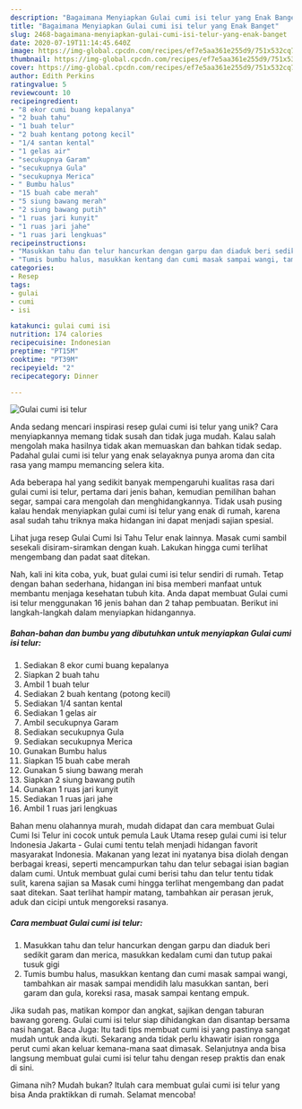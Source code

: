 ```yaml
---
description: "Bagaimana Menyiapkan Gulai cumi isi telur yang Enak Banget"
title: "Bagaimana Menyiapkan Gulai cumi isi telur yang Enak Banget"
slug: 2468-bagaimana-menyiapkan-gulai-cumi-isi-telur-yang-enak-banget
date: 2020-07-19T11:14:45.640Z
image: https://img-global.cpcdn.com/recipes/ef7e5aa361e255d9/751x532cq70/gulai-cumi-isi-telur-foto-resep-utama.jpg
thumbnail: https://img-global.cpcdn.com/recipes/ef7e5aa361e255d9/751x532cq70/gulai-cumi-isi-telur-foto-resep-utama.jpg
cover: https://img-global.cpcdn.com/recipes/ef7e5aa361e255d9/751x532cq70/gulai-cumi-isi-telur-foto-resep-utama.jpg
author: Edith Perkins
ratingvalue: 5
reviewcount: 10
recipeingredient:
- "8 ekor cumi buang kepalanya"
- "2 buah tahu"
- "1 buah telur"
- "2 buah kentang potong kecil"
- "1/4 santan kental"
- "1 gelas air"
- "secukupnya Garam"
- "secukupnya Gula"
- "secukupnya Merica"
- " Bumbu halus"
- "15 buah cabe merah"
- "5 siung bawang merah"
- "2 siung bawang putih"
- "1 ruas jari kunyit"
- "1 ruas jari jahe"
- "1 ruas jari lengkuas"
recipeinstructions:
- "Masukkan tahu dan telur hancurkan dengan garpu dan diaduk beri sedikit garam dan merica, masukkan kedalam cumi dan tutup pakai tusuk gigi"
- "Tumis bumbu halus, masukkan kentang dan cumi masak sampai wangi, tambahkan air masak sampai mendidih lalu masukkan santan, beri garam dan gula, koreksi rasa, masak sampai kentang empuk."
categories:
- Resep
tags:
- gulai
- cumi
- isi

katakunci: gulai cumi isi 
nutrition: 174 calories
recipecuisine: Indonesian
preptime: "PT15M"
cooktime: "PT39M"
recipeyield: "2"
recipecategory: Dinner

---
```



![Gulai cumi isi telur](https://img-global.cpcdn.com/recipes/ef7e5aa361e255d9/751x532cq70/gulai-cumi-isi-telur-foto-resep-utama.jpg)

Anda sedang mencari inspirasi resep gulai cumi isi telur yang unik? Cara menyiapkannya memang tidak susah dan tidak juga mudah. Kalau salah mengolah maka hasilnya tidak akan memuaskan dan bahkan tidak sedap. Padahal gulai cumi isi telur yang enak selayaknya punya aroma dan cita rasa yang mampu memancing selera kita.

Ada beberapa hal yang sedikit banyak mempengaruhi kualitas rasa dari gulai cumi isi telur, pertama dari jenis bahan, kemudian pemilihan bahan segar, sampai cara mengolah dan menghidangkannya. Tidak usah pusing kalau hendak menyiapkan gulai cumi isi telur yang enak di rumah, karena asal sudah tahu triknya maka hidangan ini dapat menjadi sajian spesial.

Lihat juga resep Gulai Cumi Isi Tahu Telur enak lainnya. Masak cumi sambil sesekali disiram-siramkan dengan kuah. Lakukan hingga cumi terlihat mengembang dan padat saat ditekan.


Nah, kali ini kita coba, yuk, buat gulai cumi isi telur sendiri di rumah. Tetap dengan bahan sederhana, hidangan ini bisa memberi manfaat untuk membantu menjaga kesehatan tubuh kita. Anda dapat membuat Gulai cumi isi telur menggunakan 16 jenis bahan dan 2 tahap pembuatan. Berikut ini langkah-langkah dalam menyiapkan hidangannya.

<!--inarticleads1-->

##### Bahan-bahan dan bumbu yang dibutuhkan untuk menyiapkan Gulai cumi isi telur:

1. Sediakan 8 ekor cumi buang kepalanya
1. Siapkan 2 buah tahu
1. Ambil 1 buah telur
1. Sediakan 2 buah kentang (potong kecil)
1. Sediakan 1/4 santan kental
1. Sediakan 1 gelas air
1. Ambil secukupnya Garam
1. Sediakan secukupnya Gula
1. Sediakan secukupnya Merica
1. Gunakan  Bumbu halus
1. Siapkan 15 buah cabe merah
1. Gunakan 5 siung bawang merah
1. Siapkan 2 siung bawang putih
1. Gunakan 1 ruas jari kunyit
1. Sediakan 1 ruas jari jahe
1. Ambil 1 ruas jari lengkuas


Bahan menu olahannya murah, mudah didapat dan cara membuat Gulai Cumi Isi Telur ini cocok untuk pemula Lauk Utama resep gulai cumi isi telur Indonesia Jakarta - Gulai cumi tentu telah menjadi hidangan favorit masyarakat Indonesia. Makanan yang lezat ini nyatanya bisa diolah dengan berbagai kreasi, seperti mencampurkan tahu dan telur sebagai isian bagian dalam cumi. Untuk membuat gulai cumi berisi tahu dan telur tentu tidak sulit, karena sajian sa Masak cumi hingga terlihat mengembang dan padat saat ditekan. Saat terlihat hampir matang, tambahkan air perasan jeruk, aduk dan cicipi untuk mengoreksi rasanya. 

<!--inarticleads2-->

##### Cara membuat Gulai cumi isi telur:

1. Masukkan tahu dan telur hancurkan dengan garpu dan diaduk beri sedikit garam dan merica, masukkan kedalam cumi dan tutup pakai tusuk gigi
1. Tumis bumbu halus, masukkan kentang dan cumi masak sampai wangi, tambahkan air masak sampai mendidih lalu masukkan santan, beri garam dan gula, koreksi rasa, masak sampai kentang empuk.


Jika sudah pas, matikan kompor dan angkat, sajikan dengan taburan bawang goreng. Gulai cumi isi telur siap dihidangkan dan disantap bersama nasi hangat. Baca Juga: Itu tadi tips membuat cumi isi yang pastinya sangat mudah untuk anda ikuti. Sekarang anda tidak perlu khawatir isian rongga perut cumi akan keluar kemana-mana saat dimasak. Selanjutnya anda bisa langsung membuat gulai cumi isi telur tahu dengan resep praktis dan enak di sini. 

Gimana nih? Mudah bukan? Itulah cara membuat gulai cumi isi telur yang bisa Anda praktikkan di rumah. Selamat mencoba!

